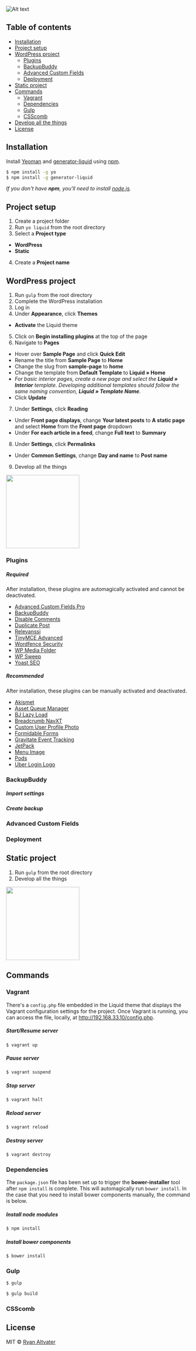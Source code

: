 ![Alt text](http://ryanaltvater.com/assets/img/logo-liquid.png "Liquid - A Yeoman Generator")

## Table of contents

- [Installation](#installation)
- [Project setup](#project-setup)
- [WordPress project](#wp-project)
  - [Plugins](#wp-plugins)
  - [BackupBuddy](#wp-backupbuddy)
  - [Advanced Custom Fields](#wp-acf)
  - [Deployment](#wp-deployment)
- [Static project](#static-project)
- [Commands](#commands)
  - [Vagrant](#commands-vagrant)
  - [Dependencies](#commands-dependencies)
  - [Gulp](#commands-gulp)
  - [CSScomb](#commands-csscomb)
- [Develop all the things](#develop-all-the-things)
- [License](#license)

## <a name="installation"></a>Installation

Install [Yeoman](http://yeoman.io) and [generator-liquid](https://www.npmjs.com/package/generator-liquid) using [npm](https://docs.npmjs.com/getting-started/what-is-npm).

```bash
$ npm install -g yo
$ npm install -g generator-liquid
```

*If you don't have **npm**, you'll need to install [node.js](https://changelog.com/install-node-js-with-homebrew-on-os-x/).*

## <a name="project-setup"></a>Project setup

1. Create a project folder
2. Run `yo liquid` from the root directory
3. Select a **Project type**
  - **WordPress**
  - **Static**
4. Create a **Project name**

## <a name="wp-project"></a>WordPress project

1. Run `gulp` from the root directory
2. Complete the WordPress installation
3. Log in
4. Under **Appearance**, click **Themes**
  - **Activate** the Liquid theme
5. Click on **Begin installing plugins** at the top of the page
6. Navigate to **Pages**
  - Hover over **Sample Page** and click **Quick Edit**
  - Rename the title from **Sample Page** to **Home**
  - Change the slug from **sample-page** to **home**
  - Change the template from **Default Template** to **Liquid » Home**
  - *For basic interior pages, create a new page and select the **Liquid » Interior** template. Developing additional templates should follow the same naming convention, **Liquid » Template Name**.*
  - Click **Update**
7. Under **Settings**, click **Reading**
  - Under **Front page displays**, change **Your latest posts** to **A static page** and select **Home** from the **Front page** dropdown
  - Under **For each article in a feed**, change **Full text** to **Summary**
8. Under **Settings**, click **Permalinks**
  - Under **Common Settings**, change **Day and name** to **Post name**
9. Develop all the things

<img src="https://31.media.tumblr.com/tumblr_m5cyekI7BM1rwcc6bo1_400.gif" width="200" height="200">

### <a name="wp-plugins"></a>Plugins

##### <a name="wp-plugins-required"></a>Required

After installation, these plugins are automagically activated and cannot be deactivated.

- [Advanced Custom Fields Pro](https://advancedcustomfields.com/pro/)
- [BackupBuddy](https://ithemes.com/purchase/backupbuddy/)
- [Disable Comments](https://wordpress.org/plugins/disable-comments/)
- [Duplicate Post](https://wordpress.org/plugins/duplicate-post/https://wordpress.org/plugins/relevanssi/)
- [Relevanssi](https://wordpress.org/plugins/relevanssi/)
- [TinyMCE Advanced](https://wordpress.org/plugins/tinymce-advanced/)
- [Wordfence Security](https://wordpress.org/plugins/wordfence/)
- [WP Media Folder](https://www.joomunited.com/wordpress-products/wp-media-folder/)
- [WP Sweep](https://wordpress.org/plugins/wp-sweep/)
- [Yoast SEO](https://wordpress.org/plugins/wordpress-seo/)

##### <a name="wp-plugins-recommended"></a>Recommended

After installation, these plugins can be manually activated and deactivated.

- [Akismet](https://wordpress.org/plugins/akismet/)
- [Asset Queue Manager](https://wordpress.org/plugins/asset-queue-manager/)
- [BJ Lazy Load](https://wordpress.org/plugins/bj-lazy-load/)
- [Breadcrumb NavXT](https://wordpress.org/plugins/breadcrumb-navxt/)
- [Custom User Profile Photo](https://wordpress.org/plugins/custom-user-profile-photo/)
- [Formidable Forms](https://wordpress.org/plugins/formidable/)
- [Gravitate Event Tracking](https://wordpress.org/plugins/gravitate-event-tracking/)
- [JetPack](https://wordpress.org/plugins/jetpack/)
- [Menu Image](https://wordpress.org/plugins/menu-image/)
- [Pods](https://wordpress.org/plugins/pods/)
- [Uber Login Logo](https://wordpress.org/plugins/uber-login-logo/)

### <a name="wp-backupbuddy"></a>BackupBuddy

##### Import settings

##### Create backup

### <a name="wp-acf"></a>Advanced Custom Fields

### <a name="wp-deployment"></a>Deployment

## <a name="static-project"></a>Static project

1. Run `gulp` from the root directory
2. Develop all the things

<img src="https://31.media.tumblr.com/tumblr_m5cyekI7BM1rwcc6bo1_400.gif" width="200" height="200">

## <a name="commands"></a>Commands

### <a name="commands-vagrant"></a>Vagrant

There's a `config.php` file embedded in the Liquid theme that displays the Vagrant configuration settings for the project. Once Vagrant is running, you can access the file, locally, at http://192.168.33.10/config.php.

##### Start/Resume server

```bash
$ vagrant up
```

##### Pause server

```bash
$ vagrant suspend
```

##### Stop server

```bash
$ vagrant halt
```

##### Reload server

```bash
$ vagrant reload
```

##### Destroy server

```bash
$ vagrant destroy
```

### <a name="commands-dependencies"></a>Dependencies

The `package.json` file has been set up to trigger the **bower-installer** tool after `npm install` is complete. This will automagically run `bower install`. In the case that you need to install bower components manually, the command is below.

##### Install node modules

```bash
$ npm install
```

##### Install bower components

```bash
$ bower install
```

### <a name="commands-gulp"></a>Gulp

```bash
$ gulp
```

```bash
$ gulp build
```

### <a name="commands-csscomb"></a>CSScomb

## <a name="license"></a>License

MIT © [Ryan Altvater](http://ryanaltvater.com)
